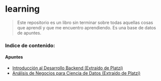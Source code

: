 # learning

> Este repositorio es un libro sin terminar sobre todas aquellas cosas que aprendí y que me encuentro aprendiendo. Es una base de datos de apuntes.

### Indice de contenido:
#### Apuntes

* [Introducción al Desarrollo Backend (Extraído de Platzi)](content/Introduccion-Desarrollo-Backend/README.md)
* [Análisis de Negocios para Ciencia de Datos (Extraído de Platzi)](content/analisis-de-negocios-ciencia-de-datos/README.md)